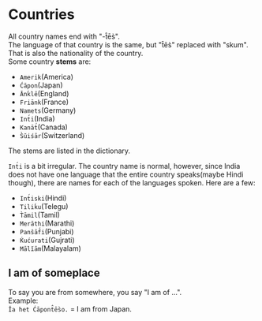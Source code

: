 # Countries
All country names end with "-t̂ēs̀".  
The language of that country is the same, but "t̂ēs̀" replaced with "skum".  
That is also the nationality of the country.  
Some country **stems** are:
+ `Amerik`(America)
+ `Ćāpon`(Japan)
+ `Ānḱlē`(England)
+ `Friānk`(France)
+ `Namets`(Germany)
+ `Int́i`(India)
+ `Kanāt́`(Canada)
+ `S̀ŭiśār`(Switzerland)

The stems are listed in the dictionary.

`Int́i` is a bit irregular. The country name is normal, however, since India does not have one language that the entire country speaks(maybe Hindi though), there are names for each of the languages spoken. Here are a few:
+ `Int́iski`(Hindi)
+ `Tiliḱu`(Telegu)
+ `T̀āmil`(Tamil)
+ `Merāthi`(Marathi)
+ `Panŝāf́i`(Punjabi)
+ `Ḱućurati`(Gujrati)
+ `Mālĭām`(Malayalam)

## I am of someplace
To say you are from somewhere, you say "I am of ...".  
Example:  
`Ĭa het Ćāpont̂ēs̀o.` = I am from Japan.  
